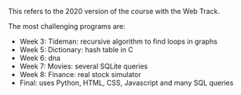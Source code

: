 This refers to the 2020 version of the course with the Web Track.

The most challenging programs are:

- Week 3: Tideman: recursive algorithm to find loops in graphs
- Week 5: Dictionary: hash table in C
- Week 6: dna
- Week 7: Movies: several SQLite queries
- Week 8: Finance: real stock simulator
- Final: uses Python, HTML, CSS, Javascript and many SQL queries
